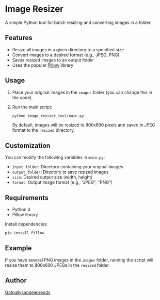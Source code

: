 # Image Resizer

A simple Python tool for batch resizing and converting images in a folder.

## Features

- Resize all images in a given directory to a specified size
- Convert images to a desired format (e.g., JPEG, PNG)
- Saves resized images to an output folder
- Uses the popular [Pillow](https://python-pillow.org/) library

## Usage

1. Place your original images in the `images` folder (you can change this in the code).
2. Run the main script:

   ```bash
   python image_resizer_tool/main.py
   ```

   By default, images will be resized to 800x600 pixels and saved in JPEG format to the `resized` directory.

## Customization

You can modify the following variables in `main.py`:

- `input_folder`: Directory containing your original images
- `output_folder`: Directory to save resized images
- `size`: Desired output size (width, height)
- `format`: Output image format (e.g., "JPEG", "PNG")

## Requirements

- Python 3
- Pillow library

Install dependencies:

```bash
pip install Pillow
```

## Example

If you have several PNG images in the `images` folder, running the script will resize them to 800x600 JPEGs in the `resized` folder.

## Author

[Gatpallysandeepreddy](https://github.com/Gatpallysandeepreddy)
